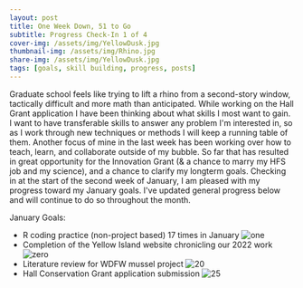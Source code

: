 ```yaml
---
layout: post
title: One Week Down, 51 to Go
subtitle: Progress Check-In 1 of 4
cover-img: /assets/img/YellowDusk.jpg
thumbnail-img: /assets/img/Rhino.jpg
share-img: /assets/img/YellowDusk.jpg
tags: [goals, skill building, progress, posts]
---
```


Graduate school feels like trying to lift a rhino from a second-story window, tactically difficult and more math than anticipated. While working on the Hall Grant application I have been thinking about what skills I most want to gain. I want to have transferable skills to answer any problem I'm interested in, so as I work through new techniques or methods I will keep a running table of them. Another focus of mine in the last week has been working over how to teach, learn, and collaborate outside of my bubble. So far that has resulted in great opportunity for the Innovation Grant (& a chance to marry my HFS job and my science), and a chance to clarify my longterm goals. Checking in at the start of the second week of January, I am pleased with my progress toward my January goals. I've updated general progress below and will continue to do so throughout the month.

January Goals:
* R coding practice (non-project based) 17 times in January ![one](https://progress-bar.dev/1/)
* Completion of the Yellow Island website chronicling our 2022 work ![zero](https://progress-bar.dev/0/)
* Literature review for WDFW mussel project ![20](https://progress-bar.dev/20/)
* Hall Conservation Grant application submission ![25](https://progress-bar.dev/25/)
